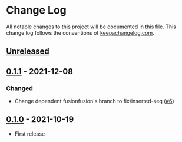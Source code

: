 # Change Log
All notable changes to this project will be documented in this file. This change log follows the conventions of [keepachangelog.com](http://keepachangelog.com/).

## [Unreleased]

## [0.1.1] - 2021-12-08
### Changed
- Change dependent fusionfusion's branch to fix/inserted-seq ([#6](https://github.com/chrovis/duxhund/pull/6))

## [0.1.0] - 2021-10-19
- First release

[Unreleased]: https://github.com/chrovis/duxhund/compare/0.1.0...HEAD
[0.1.1]: https://github.com/chrovis/duxhund/compare/0.1.0...0.1.1
[0.1.0]: https://github.com/chrovis/duxhund/releases/tag/0.1.0
